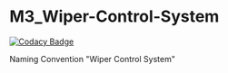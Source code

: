 # M3_Wiper-Control-System

[![Codacy Badge](https://api.codacy.com/project/badge/Grade/31e308c24ff743f689ba4fb69f003213)](https://app.codacy.com/gh/butulnawazz/M3_Wiper-Control-System?utm_source=github.com&utm_medium=referral&utm_content=butulnawazz/M3_Wiper-Control-System&utm_campaign=Badge_Grade_Settings)

Naming Convention "Wiper Control System"
